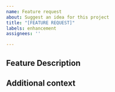 ```yaml
---
name: Feature request
about: Suggest an idea for this project
title: "[FEATURE REQUEST]"
labels: enhancement
assignees: ''

---
```


## Feature Description
<!--A clear and concise description of what you want to happen.-->

## Additional context
<!--Add any other context or screenshots about the feature request here.-->
